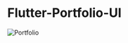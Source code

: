 # Flutter-Portfolio-UI

![Portfolio](https://user-images.githubusercontent.com/76746914/147920725-dffe1dc5-e50f-4873-8557-b973baab7efe.png)
